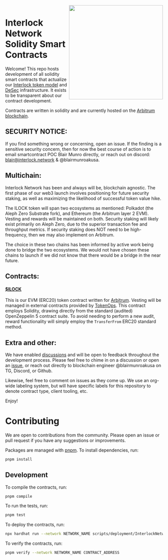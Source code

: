 <img align="right" width="300" height="300" src="https://assets-global.website-files.com/64d9930f57641d176ab09b78/64dde3b1459a01ddf7b4a529_interlock-logo-large.webp">

# Interlock Network Solidity Smart Contracts

Welcome! This repo hosts development of all solidity smart contracts that actualize our [Interlock token model](https://github.com/interlock-network/interlock-models) and [DeSec](https://docs.interlock.network) infrastructure. It exists to be transparent about our contract development.

Contracts are written in solidity and are currently hosted on the [Arbitrum blockchain](https://arbitrum.io).

## SECURITY NOTICE:

If you find something wrong or concerning, open an issue. If the finding is a sensitive security concern, then for now the best course of action is to email smartcontract POC Blair Munro directly, or reach out on discord: [blair@interlock.network](mailto:blair@interlock.network) & @blairmunroakusa.

## Multichain:

Interlock Network has been and always will be, blockchain agnostic. The first phase of our web3 launch involves positioning for future security staking, as well as maximizing the likelihood of successful token value hike.

The ILOCK token will span two ecosystems as mentioned: Polkadot (the Aleph Zero Substrate fork), and Ethereum (the Arbitrum layer 2 EVM). Vesting and rewards will be maintained on both. Security staking will likely exist primarily on Aleph Zero, due to the superior transaction fee and throughput metrics. If security staking does NOT need to be high-frequency, then we may also implement on Arbitrum.

The choice in these two chains has been informed by active work being done to bridge the two ecosystems. We would not have chosen these chains to launch if we did not know that there would be a bridge in the near future.

## Contracts:

#### [$ILOCK](./ilockmvp.sol)

This is our EVM (ERC20) token contract written for [Arbitrum](https://arbitrum.io). Vesting will be managed in external contracts provided by [TokenOps](https://tokenops.xyz). This contract employs Solidity, drawing directly from the standard (audited) OpenZeppelin 5 contract suite. To avoid needing to perform a new audit, reward functionality will simply employ the `TransferFrom` ERC20 standard method.

## Extra and other:

We have enabled [discussions](https://github.com/interlock-network/interlock-smartcontracts-solidity/discussions) and will be open to feedback throughout the development process. Please feel free to chime in on a discussion or open an [issue](https://github.com/interlock-network/interlock-smartcontracts-solidity/issues), or reach out directly to blockchain engineer @blairmunroakusa on TG, Discord, or Github.

Likewise, feel free to comment on issues as they come up. We use an org-wide labeling system, but will have specific labels for this repository to denote contract type, client tooling, etc.

Enjoy!

# Contributing

We are open to contributions from the community. Please open an issue or pull request if you have any suggestions or improvements.

Packages are managed with [pnpm](https://pnpm.io/). To install dependencies, run:

```bash
pnpm install
```

## Development

To compile the contracts, run:

```bash
pnpm compile
```

To run the tests, run:

```bash
pnpm test
```

To deploy the contracts, run:

```bash
npx hardhat run --network NETWORK_NAME scripts/deployment/InterlockNetwork.ts
```

To verify the contracts, run:

```bash
pnpm verify --network NETWORK_NAME CONTRACT_ADDRESS
```